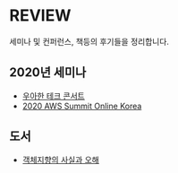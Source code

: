 # REVIEW

세미나 및 컨퍼런스, 책등의 후기들을 정리합니다.

## 2020년 세미나

- [우아한 테크 콘서트](./우아한_테크_콘서트/README.md)
- [2020 AWS Summit Online Korea](./2020-AWS-Summit-Online-KR/README.md)

## 도서

- [객체지향의 사실과 오해](./객체지향의_사실과_오해/README.md)
